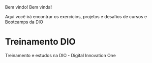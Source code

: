 Bem vindo! Bem vinda!

Aqui você irá encontrar os exercícios, projetos e desafios de cursos e Bootcamps da DIO

# Treinamento DIO
Treinamento e estudos na DIO - Digital Innovation One 

